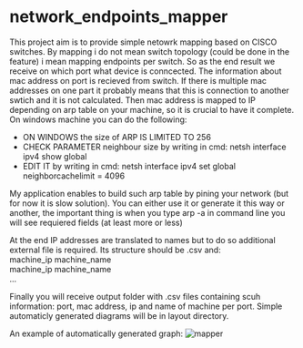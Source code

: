 # network_endpoints_mapper

This project aim is to provide simple netowrk mapping based on CISCO switches. By mapping i do not mean switch topology
(could be done in the feature) i mean mapping endpoints per switch.
So as the end result we receive on which port what device is conncected. The information about mac address on port is recieved from switch.
If there is multiple mac addresses on one part it probably means that this is connection to another swtich and it is not calculated.
Then mac address is mapped to IP depending on arp table on your machine, so it is crucial to have it complete. On windows machine you can
do the following:
- ON WINDOWS the size of ARP IS LIMITED TO 256
- CHECK PARAMETER neighbour size by writing in cmd: netsh interface ipv4 show global
- EDIT IT by writing in cmd: netsh interface ipv4 set global neighborcachelimit = 4096

My application enables to build such arp table by pining your network (but for now it is slow solution). You can either use it or generate it
this way or another, the important thing is when you type arp -a in command line you will see requiered fields (at least more or less)

At the end IP addresses are translated to names but to do so additional external file is required. Its structure should be .csv and:\
machine_ip  machine_name\
machine_ip  machine_name\
...

Finally you will receive output folder with .csv files containing scuh information: port, mac address, ip and name of machine per port.
Simple automaticly generated diagrams will be in layout directory. 

An example of automatically generated graph:
![mapper](https://user-images.githubusercontent.com/30839728/79692891-0593bf80-8268-11ea-939a-151d20bde3fa.PNG)


